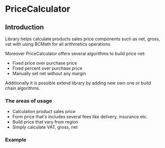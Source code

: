 PriceCalculator
==============

Introduction
------------
Library helps calculate products sales price components such as net, gross, vat with 
using BCMath for all arithmetics operations. 

Moreover PriceCalculator offers several algorithms to build price net:
* Fixed price over purchase price
* Fixed percent over purchase price
* Manually set net without any margin

Additionally it is possible extend library by adding new own one or 
build chain algorithms.

### The areas of usage
* Calculation product sales price
* Form price that's includes several fees like delivery, insurance etc.
* Build price that vary from region
* Simply calculate VAT, gross, net    


### Example

